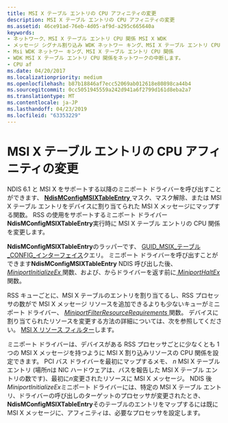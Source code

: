 ```yaml
---
title: MSI X テーブル エントリの CPU アフィニティの変更
description: MSI X テーブル エントリの CPU アフィニティの変更
ms.assetid: 46ce91ad-76eb-4d05-af9d-a295c665640a
keywords:
- ネットワーク、MSI X テーブル エントリ CPU 関係 MSI X WDK
- メッセージ シグナル割り込み WDK ネットワー キング、MSI X テーブル エントリ CPU 関係
- Msi WDK ネットワー キング、MSI X テーブル エントリ CPU 関係
- WDK MSI X テーブル エントリ CPU 関係をネットワークの中断します。
- CPU af
ms.date: 04/20/2017
ms.localizationpriority: medium
ms.openlocfilehash: b87b18846af7ecc52069ab012618e80898ca44b4
ms.sourcegitcommit: 0cc5051945559a242d941a6f2799d161d8eba2a7
ms.translationtype: MT
ms.contentlocale: ja-JP
ms.lasthandoff: 04/23/2019
ms.locfileid: "63353229"
---
```

# <a name="changing-the-cpu-affinity-of-msi-x-table-entries"></a>MSI X テーブル エントリの CPU アフィニティの変更





NDIS 6.1 と MSI X をサポートする以降のミニポート ドライバーを呼び出すことができます、 [ **NdisMConfigMSIXTableEntry** ](https://msdn.microsoft.com/library/windows/hardware/ff563566)マスク、マスク解除、または MSI X テーブル エントリをデバイスに割り当てられた MSI X メッセージにマップする関数。 RSS の使用をサポートするミニポート ドライバー **NdisMConfigMSIXTableEntry**実行時に MSI X テーブル エントリの CPU 関係を変更します。

**NdisMConfigMSIXTableEntry**のラッパーです、 [GUID\_MSIX\_テーブル\_CONFIG\_インターフェイス](https://msdn.microsoft.com/library/windows/hardware/ff546563)クエリ。 ミニポート ドライバーを呼び出すことができます**NdisMConfigMSIXTableEntry** NDIS 呼び出した後、 [ *MiniportInitializeEx* ](https://msdn.microsoft.com/library/windows/hardware/ff559389)関数、および、からドライバーを返す前に[ *MiniportHaltEx* ](https://msdn.microsoft.com/library/windows/hardware/ff559388)関数。

RSS キューごとに、MSI X テーブルのエントリを割り当てるし、RSS プロセッサの数がで MSI X メッセージ リソースを追加できるよりも少ないキューがミニポート ドライバー、 [ *MiniportFilterResourceRequirements* ](https://msdn.microsoft.com/library/windows/hardware/ff559384)関数。 デバイスに割り当てられたリソースを変更する方法の詳細については、次を参照してください。 [MSI X リソース フィルター](msi-x-resource-filtering.md)します。

ミニポート ドライバーは、デバイスがある RSS プロセッサごとに少なくとも 1 つの MSI X メッセージを持つように MSI X 割り込みリソースの CPU 関係を設定できます。 PCI バス ドライバーを最初にマップするメモ、 *n* MSI X テーブル エントリ (場所*n*は NIC ハードウェアは、バスを報告した MSI X テーブル エントリの数です)、最初に*n*変更されたリソースに MSI X メッセージ。 NDIS 後*MiniportInitializeEx*ミニポート ドライバーには、特定の MSI X テーブル エントリ、ドライバーの呼び出しのターゲットのプロセッサが変更されたとき、 **NdisMConfigMSIXTableEntry**そのテーブルのエントリをマップするには既に MSI X メッセージに、アフィニティは、必要なプロセッサを設定します。

 

 





